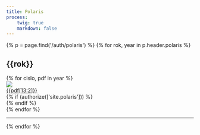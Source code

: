 ```yaml
---
title: Polaris
process:
    twig: true
    markdown: false
---
```

{% p = page.find('/auth/polaris') %}
{% for rok, year in p.header.polaris %}
    <section>
    <h2>{{rok}}</h2>
    <div class="pure-g">
        {% for cislo, pdf in year %}
            <div class="pure-u-1 pure-u-sm-1-2 pure-u-md-1-4 pure-u-lg-1-5 pure-u-xl-1-6"> 
                <div class="polaris--outerDiv">
                    <div class="polaris--innerDiv">
                        <a href="{{p.url()}}/{{rok}}/{{pdf}}" target="_blank">
                            <img class="pure-img" src="{{p.url()}}/{{rok}}/{{pdf}}.jpg">
                            <div class="polaris--title"> 
                                {{pdf[13:2]}}
                            </div>
                        </a> 
                    </div>
                    {% if (authorize(['site.polaris'])) %}
                        <div class="polaris--delete" data-year="{{rok}}" data-cislo="p{{pdf[13:2]}}" data-pdf="{{pdf}}"> 
                            <i class="fa fa-times" aria-hidden="true"></i>
                        </div>
                    {% endif %}
                </div>
            </div>
        {% endfor %}
    </div>
    </section>
    <hr>
{% endfor %}